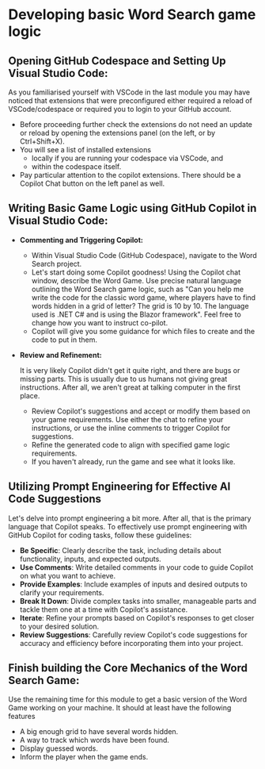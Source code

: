 # Developing basic Word Search game logic

## Opening GitHub Codespace and Setting Up Visual Studio Code:

  As you familiarised yourself with VSCode in the last module you may have noticed that extensions that were preconfigured either required a reload of VSCode/codespace or required you to login to your GitHub account. 

  - Before proceeding further check the extensions do not need an update or reload by opening the extensions panel (on the left, or by Ctrl+Shift+X).
  - You will see a list of installed extensions
    - locally if you are running your codespace via VSCode, and
    - within the codespace itself.
  - Pay particular attention to the copilot extensions. There should be a Copilot Chat button on the left panel as well.

## Writing Basic Game Logic using GitHub Copilot in Visual Studio Code:

- **Commenting and Triggering Copilot:**
  - Within Visual Studio Code (GitHub Codespace), navigate to the Word Search project.
  - Let's start doing some Copilot goodness! Using the Copilot chat window, describe the Word Game. Use precise natural language outlining the Word Search game logic, such as "Can you help me write the code for the classic word game, where players have to find words hidden in a grid of letter? The grid is 10 by 10. The language used is .NET C# and is using the Blazor framework". 
    Feel free to change how you want to instruct co-pilot. 
  - Copilot will give you some guidance for which files to create and the code to put in them. 
  
- **Review and Refinement:**

  It is very likely Copilot didn't get it quite right, and there are bugs or missing parts. This is usually due to us humans not giving great instructions. After all, we aren't great at talking computer in the first place. 

  - Review Copilot's suggestions and accept or modify them based on your game requirements. Use either the chat to refine your instructions, or use the inline comments to trigger Copilot for suggestions. 
  - Refine the generated code to align with specified game logic requirements.
  - If you haven't already, run the game and see what it looks like. 

## Utilizing Prompt Engineering for Effective AI Code Suggestions

Let's delve into prompt engineering a bit more. After all, that is the primary language that Copilot speaks. To effectively use prompt engineering with GitHub Copilot for coding tasks, follow these guidelines:

- **Be Specific**: Clearly describe the task, including details about functionality, inputs, and expected outputs.
- **Use Comments**: Write detailed comments in your code to guide Copilot on what you want to achieve.
- **Provide Examples**: Include examples of inputs and desired outputs to clarify your requirements.
- **Break It Down**: Divide complex tasks into smaller, manageable parts and tackle them one at a time with Copilot's assistance.
- **Iterate**: Refine your prompts based on Copilot's responses to get closer to your desired solution.
- **Review Suggestions**: Carefully review Copilot's code suggestions for accuracy and efficiency before incorporating them into your project.

## Finish building the Core Mechanics of the Word Search Game:

Use the remaining time for this module to get a basic version of the Word Game working on your machine. It should at least have the following features

- A big enough grid to have several words hidden.
- A way to track which words have been found.
- Display guessed words.
- Inform the player when the game ends.